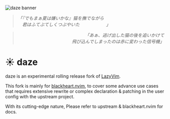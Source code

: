![daze banner](https://fars.ee/7ZNA.png)

> _「『でもまぁ夏は嫌いかな』猫を撫でながら  
> 　君はふてぶてしくつぶやいた　　　　　　」_

<div align="right">

> _「あぁ、逃げ出した猫の後を追いかけて　　　　  
> 　飛び込んでしまったのは赤に変わった信号機」_

</div>

# ☀️ daze

daze is an experimental rolling release fork of [LazyVim](https://github.com/LazyVim/LazyVim).

This fork is mainly for [blackheart.nvim](https://github.com/nvimtools/config), to cover some advance use cases that
requires extensive rewrite or complex declaration & patching in the user config with the upstream project.

With its cutting-edge nature, Please refer to upstream & blackheart.nvim for docs.
